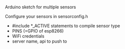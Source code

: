 Arduino sketch for multiple sensors

Configure your sensors in sensorconfig.h

* #include \*_ACTIVE statements to compile sensor type
* PINS (=GPIO of esp8266)
* WiFi credentials
* server name, api to push to

